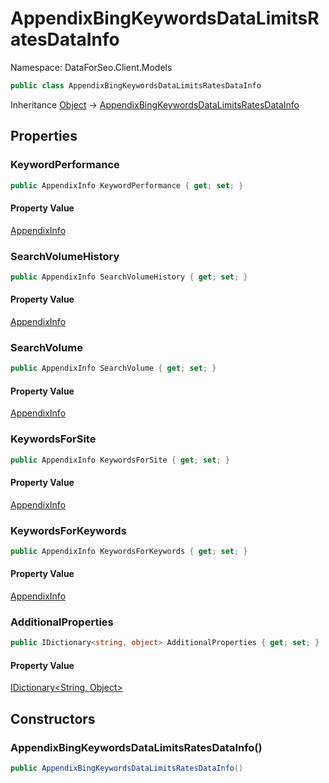 # AppendixBingKeywordsDataLimitsRatesDataInfo

Namespace: DataForSeo.Client.Models

```csharp
public class AppendixBingKeywordsDataLimitsRatesDataInfo
```

Inheritance [Object](https://docs.microsoft.com/en-us/dotnet/api/system.object) → [AppendixBingKeywordsDataLimitsRatesDataInfo](./dataforseo.client.models.appendixbingkeywordsdatalimitsratesdatainfo.md)

## Properties

### **KeywordPerformance**

```csharp
public AppendixInfo KeywordPerformance { get; set; }
```

#### Property Value

[AppendixInfo](./dataforseo.client.models.appendixinfo.md)<br>

### **SearchVolumeHistory**

```csharp
public AppendixInfo SearchVolumeHistory { get; set; }
```

#### Property Value

[AppendixInfo](./dataforseo.client.models.appendixinfo.md)<br>

### **SearchVolume**

```csharp
public AppendixInfo SearchVolume { get; set; }
```

#### Property Value

[AppendixInfo](./dataforseo.client.models.appendixinfo.md)<br>

### **KeywordsForSite**

```csharp
public AppendixInfo KeywordsForSite { get; set; }
```

#### Property Value

[AppendixInfo](./dataforseo.client.models.appendixinfo.md)<br>

### **KeywordsForKeywords**

```csharp
public AppendixInfo KeywordsForKeywords { get; set; }
```

#### Property Value

[AppendixInfo](./dataforseo.client.models.appendixinfo.md)<br>

### **AdditionalProperties**

```csharp
public IDictionary<string, object> AdditionalProperties { get; set; }
```

#### Property Value

[IDictionary&lt;String, Object&gt;](https://docs.microsoft.com/en-us/dotnet/api/system.collections.generic.idictionary-2)<br>

## Constructors

### **AppendixBingKeywordsDataLimitsRatesDataInfo()**

```csharp
public AppendixBingKeywordsDataLimitsRatesDataInfo()
```
